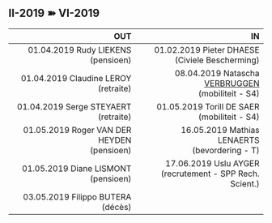 <link rel="stylesheet" href="S2.css">
<link rel="stylesheet" href="foghorn2.css">

## II-2019 &#10173; VI-2019

| OUT | IN |
| ---: | ---: |
| 01.04.2019 Rudy LIEKENS<br>(pensioen) | 01.02.2019 Pieter DHAESE<br>(Civiele Bescherming) |
| 01.04.2019 Claudine LEROY<br>(retraite) | 08.04.2019 Natascha [VERBRUGGEN](Natascha_Verbruggen.md)<br>(mobiliteit - S4) |
| 01.04.2019 Serge STEYAERT<br>(retraite) | 01.05.2019 Torill DE SAER<br>(mobiliteit - S4) |
| 01.05.2019 Roger VAN DER HEYDEN<br>(pensioen) | 16.05.2019 Mathias LENAERTS<br>(bevordering - T) |
| 01.05.2019 Diane LISMONT<br>(pensioen) | 17.06.2019 Uslu AYGER<br>(recrutement - SPP Rech. Scient.) |
| 03.05.2019 Filippo BUTERA<br>(décès) | &nbsp; |


